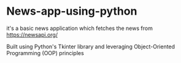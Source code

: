 # News-app-using-python

it's a basic news application which fetches the news from https://newsapi.org/

Built using Python's Tkinter library and leveraging Object-Oriented Programming (OOP) principles
